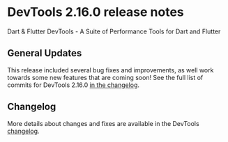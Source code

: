 # DevTools 2.16.0 release notes

Dart & Flutter DevTools - A Suite of Performance Tools for Dart and Flutter

## General Updates
This release included several bug fixes and improvements, as well work
towards some new features that are coming soon!
See the full list of commits for DevTools 2.16.0
[in the changelog](https://github.com/flutter/devtools/blob/master/CHANGELOG.md#2160).

## Changelog
More details about changes and fixes are available in the DevTools
[changelog](https://github.com/flutter/devtools/blob/master/CHANGELOG.md).
